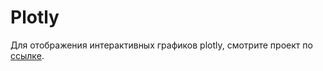 # Plotly 
Для отображения интерактивных графиков plotly, 
смотрите проект по [ссылке](https://nbviewer.jupyter.org/github/carrollstreet/Data-Analysis/blob/master/A_B%20Testing%20Project/A_B%20Testing.ipynb).
